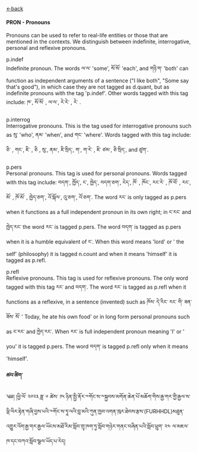 [<-back](en/pos/pos_tags.md)


<!-- tabs:start -->
#### **PRON - Pronouns**

Pronouns can be used to refer to real-life entities or those that are mentioned in the
contexts. We distinguish between indefinite, interrogative, personal and reflexive pronouns.

p.indef<br>
Indefinite pronoun. The words ལ་ལ་ 'some', སོ་སོ་ 'each', and གཉི་ག་ 'both' can function as
independent arguments of a sentence ("I like both", "Some say that's good"), in which case
they are not tagged as d.quant, but as indefinite pronouns with the tag 'p.indef'. Other words
tagged with this tag include: ཁ་, སོ་སོ་ , ལ་ལ་, རེ་རེ་ , རེ་ .

p.interrog</br>
Interrogative pronouns. This is the tag used for interrogative pronouns such as སུ་ 'who', ནམ་
'when', and གང་ 'where'. Words tagged with this tag include: ཅི་ , གང་, ཇི་ , ཅི , སུ་, ནམ་, ཇི་སྲིད་, ག་, ག་རེ་ , ཇི་
ཙམ་, ཅི་སྲིད་, and ཙུག་.

p.pers</br>
Personal pronouns. This tag is used for personal pronouns. Words tagged with this tag
include: བདག་, ཁྱོད་, ང་, ཁྱེད་, བདག་ཅག་, ངེད་, ཁོ་ , ཁོང་, རང་རེ་ , ཁོ་བོ་ , རང་, མོ་ , ཁོ་མོ་ , ཁྱེད་ཅག་, འོ་སྐོལ་, འུ་ཅག་, འོ་ཅག་. The
word རང་ is only tagged as p.pers when it functions as a full independent pronoun in its own
right; in ང་རང་ and ཁྱེད་རང་ the word རང་ is tagged p.pers. The word བདག་ is tagged as p.pers when
it is a humble equivalent of ང་. When this word means 'lord' or ' the self' (philosophy) it is
tagged n.count and when it means 'himself' it is tagged as p.refl.

p.refl</br>
Reflexive pronouns. This tag is used for reflexive pronouns. The only word tagged with this
tag རང་ and བདག་. The word རང་ is tagged as p.refl when it functions as a reflexive, in a
sentence (invented) such as ཁོས་ དེ་རིང་ རང་ གི་ ཟན་ ཟོས་ སོ་ ' Today, he ate his own food' or in long
form personal pronouns such as ང་རང་ and ཁྱེད་རང་. When རང་ is full independent pronoun
meaning 'I' or ' you' it is tagged p.pers. The word བདག་ is tagged p.refl only when it means
'himself'.

#### **ཚབ་ཚིག༌**

༄༅། །ཕྱི་ལོ་ ༢༠༢༣ ཟླ་ ༦ ཚེས་ ༡༥ ཉིན་སྤྱི་ནོར་༸གོང་ས་༸སྐྱབས་མགོན་ཆེན་པོ་མཆོག་གིས་རྒྱ་གར་གྱི་རྒྱལ་ས་ལྡི་ལིར་རྟེན་གཞི་བྱས་པའི་༸གོང་ས་ཏཱ་ལའི་བླ་མའི་ཀུན་ཁྱབ་འགན་ཁུར་ཐེབས་རྩས་(FURHHDL)མཐུན་འགྱུར་འོག་རྒྱ་གར་རྒྱལ་ཡོངས་མཐོ་རིམ་སློབ་གྲྭ་ཁག་ཏུ་སློབ་གཉེར་གནང་བཞིན་པའི་སློབ་ཕྲུག་ ༢༤ ལ་མཇལ་ཁ་དང་བཀའ་སློབ་སྩལ་ཡོད་པ་རེད།

<!-- tabs:end -->